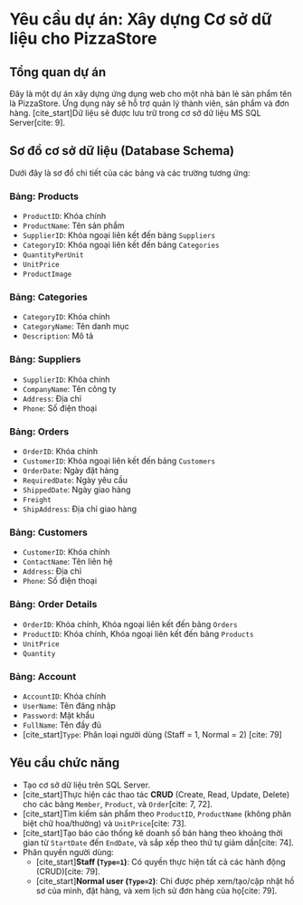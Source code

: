 # Yêu cầu dự án: Xây dựng Cơ sở dữ liệu cho PizzaStore

## Tổng quan dự án
Đây là một dự án xây dựng ứng dụng web cho một nhà bán lẻ sản phẩm tên là PizzaStore. Ứng dụng này sẽ hỗ trợ quản lý thành viên, sản phẩm và đơn hàng. [cite_start]Dữ liệu sẽ được lưu trữ trong cơ sở dữ liệu MS SQL Server[cite: 9].

## Sơ đồ cơ sở dữ liệu (Database Schema)
Dưới đây là sơ đồ chi tiết của các bảng và các trường tương ứng:

### Bảng: Products
* `ProductID`: Khóa chính
* `ProductName`: Tên sản phẩm
* `SupplierID`: Khóa ngoại liên kết đến bảng `Suppliers`
* `CategoryID`: Khóa ngoại liên kết đến bảng `Categories`
* `QuantityPerUnit`
* `UnitPrice`
* `ProductImage`

### Bảng: Categories
* `CategoryID`: Khóa chính
* `CategoryName`: Tên danh mục
* `Description`: Mô tả

### Bảng: Suppliers
* `SupplierID`: Khóa chính
* `CompanyName`: Tên công ty
* `Address`: Địa chỉ
* `Phone`: Số điện thoại

### Bảng: Orders
* `OrderID`: Khóa chính
* `CustomerID`: Khóa ngoại liên kết đến bảng `Customers`
* `OrderDate`: Ngày đặt hàng
* `RequiredDate`: Ngày yêu cầu
* `ShippedDate`: Ngày giao hàng
* `Freight`
* `ShipAddress`: Địa chỉ giao hàng

### Bảng: Customers
* `CustomerID`: Khóa chính
* `ContactName`: Tên liên hệ
* `Address`: Địa chỉ
* `Phone`: Số điện thoại

### Bảng: Order Details
* `OrderID`: Khóa chính, Khóa ngoại liên kết đến bảng `Orders`
* `ProductID`: Khóa chính, Khóa ngoại liên kết đến bảng `Products`
* `UnitPrice`
* `Quantity`

### Bảng: Account
* `AccountID`: Khóa chính
* `UserName`: Tên đăng nhập
* `Password`: Mật khẩu
* `FullName`: Tên đầy đủ
* [cite_start]`Type`: Phân loại người dùng (Staff = 1, Normal = 2) [cite: 79]

## Yêu cầu chức năng
* Tạo cơ sở dữ liệu trên SQL Server.
* [cite_start]Thực hiện các thao tác **CRUD** (Create, Read, Update, Delete) cho các bảng `Member`, `Product`, và `Order`[cite: 7, 72].
* [cite_start]Tìm kiếm sản phẩm theo `ProductID`, `ProductName` (không phân biệt chữ hoa/thường) và `UnitPrice`[cite: 73].
* [cite_start]Tạo báo cáo thống kê doanh số bán hàng theo khoảng thời gian từ `StartDate` đến `EndDate`, và sắp xếp theo thứ tự giảm dần[cite: 74].
* Phân quyền người dùng:
    * [cite_start]**Staff (`Type=1`)**: Có quyền thực hiện tất cả các hành động (CRUD)[cite: 79].
    * [cite_start]**Normal user (`Type=2`)**: Chỉ được phép xem/tạo/cập nhật hồ sơ của mình, đặt hàng, và xem lịch sử đơn hàng của họ[cite: 79].